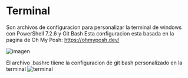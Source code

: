 # Terminal
Son archivos de configuracion para personalizar la terminal de windows con PowerShell 7.2.6 y Git Bash
Esta configuracion esta basada en la pagina de Oh My Posh: https://ohmyposh.dev/

![imagen](https://user-images.githubusercontent.com/7760577/184710163-49c2543f-77b4-4b68-a856-c7534f97fa18.png)

El archivo .bashrc tiiene la configuracion de git bash personalizado en la terminal
![terminal](https://user-images.githubusercontent.com/7760577/184712353-31ddb7d4-b50a-41aa-b095-d47169cd54df.jpg)
